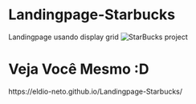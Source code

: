 # Landingpage-Starbucks
Landingpage usando display grid
![StarBucks project](https://user-images.githubusercontent.com/97411284/162255188-a8b906e6-70af-4ebb-812e-670b91176248.gif)

<h1>Veja Você Mesmo :D</h1>
https://eldio-neto.github.io/Landingpage-Starbucks/
